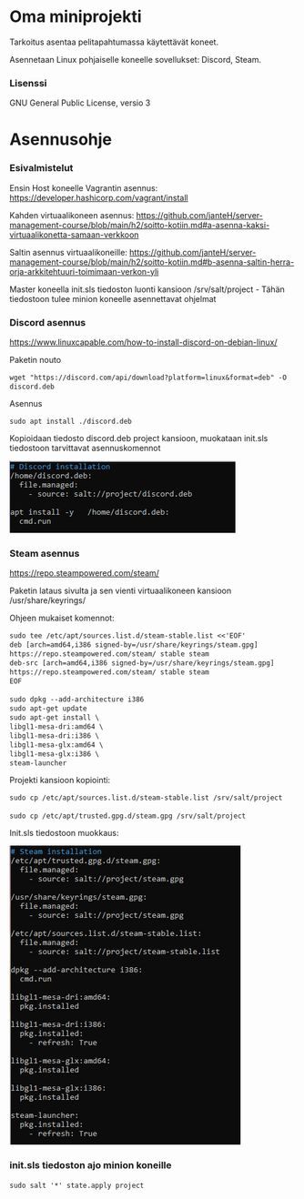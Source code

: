 # Oma miniprojekti

Tarkoitus asentaa pelitapahtumassa käytettävät koneet.

Asennetaan Linux pohjaiselle koneelle sovellukset: Discord, Steam.

### Lisenssi

GNU General Public License, versio 3

# Asennusohje

### Esivalmistelut

Ensin Host koneelle Vagrantin asennus: https://developer.hashicorp.com/vagrant/install

Kahden virtuaalikoneen asennus: https://github.com/janteH/server-management-course/blob/main/h2/soitto-kotiin.md#a-asenna-kaksi-virtuaalikonetta-samaan-verkkoon

Saltin asennus virtuaalikoneille: https://github.com/janteH/server-management-course/blob/main/h2/soitto-kotiin.md#b-asenna-saltin-herra-orja-arkkitehtuuri-toimimaan-verkon-yli

Master koneella init.sls tiedoston luonti kansioon /srv/salt/project - Tähän tiedostoon tulee minion koneelle asennettavat ohjelmat

### Discord asennus

https://www.linuxcapable.com/how-to-install-discord-on-debian-linux/

Paketin nouto

    wget "https://discord.com/api/download?platform=linux&format=deb" -O discord.deb

Asennus

    sudo apt install ./discord.deb

Kopioidaan tiedosto discord.deb project kansioon, muokataan init.sls tiedostoon tarvittavat asennuskomennot

![discord-installation](./images/discord-installation.png)

### Steam asennus

https://repo.steampowered.com/steam/

Paketin lataus sivulta ja sen vienti virtuaalikoneen kansioon /usr/share/keyrings/

Ohjeen mukaiset komennot:

    sudo tee /etc/apt/sources.list.d/steam-stable.list <<'EOF'
    deb [arch=amd64,i386 signed-by=/usr/share/keyrings/steam.gpg] https://repo.steampowered.com/steam/ stable steam
    deb-src [arch=amd64,i386 signed-by=/usr/share/keyrings/steam.gpg] https://repo.steampowered.com/steam/ stable steam
    EOF

    sudo dpkg --add-architecture i386
    sudo apt-get update
    sudo apt-get install \
    libgl1-mesa-dri:amd64 \
    libgl1-mesa-dri:i386 \
    libgl1-mesa-glx:amd64 \
    libgl1-mesa-glx:i386 \
    steam-launcher

Projekti kansioon kopiointi:

    sudo cp /etc/apt/sources.list.d/steam-stable.list /srv/salt/project
    
    sudo cp /etc/apt/trusted.gpg.d/steam.gpg /srv/salt/project

Init.sls tiedostoon muokkaus:

![new-steam-installation](./images/new-steam-installation.png)

### init.sls tiedoston ajo minion koneille

    sudo salt '*' state.apply project

